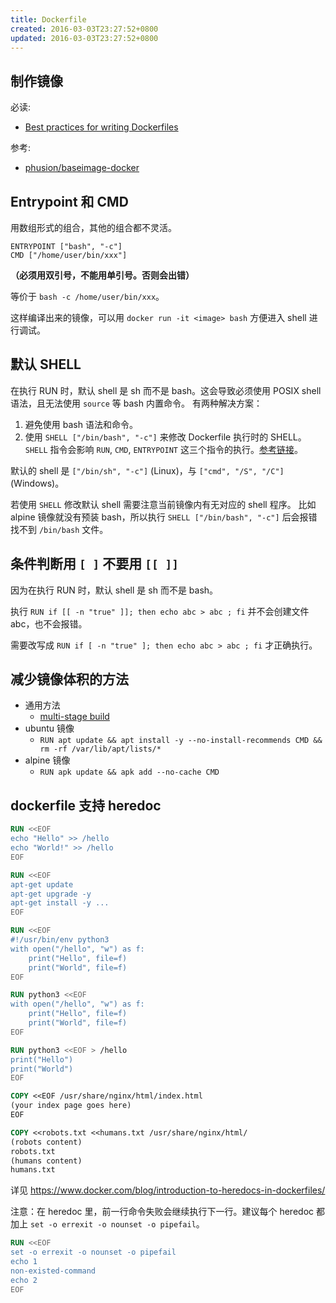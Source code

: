 ```yaml
---
title: Dockerfile
created: 2016-03-03T23:27:52+0800
updated: 2016-03-03T23:27:52+0800
---
```



## 制作镜像

必读:

- [Best practices for writing Dockerfiles](https://docs.docker.com/engine/userguide/eng-image/dockerfile_best-practices/)

参考:

- [phusion/baseimage-docker](https://github.com/phusion/baseimage-docker)


## Entrypoint 和 CMD

用数组形式的组合，其他的组合都不灵活。

```
ENTRYPOINT ["bash", "-c"]
CMD ["/home/user/bin/xxx"]
```

**（必须用双引号，不能用单引号。否则会出错）**

等价于 `bash -c /home/user/bin/xxx`。

这样编译出来的镜像，可以用 `docker run -it <image> bash` 方便进入 shell 进行调试。

## 默认 SHELL

在执行 RUN 时，默认 shell 是 sh 而不是 bash。这会导致必须使用 POSIX shell 语法，且无法使用 `source` 等 bash 内置命令。
有两种解决方案：

1. 避免使用 bash 语法和命令。
2. 使用 `SHELL ["/bin/bash", "-c"]` 来修改 Dockerfile 执行时的 SHELL。`SHELL` 指令会影响 `RUN`, `CMD`, `ENTRYPOINT` 这三个指令的执行。[参考链接](https://docs.docker.com/engine/reference/builder/#shell)。

默认的 shell 是 `["/bin/sh", "-c"]` (Linux)，与 `["cmd", "/S", "/C"]` (Windows)。

若使用 `SHELL` 修改默认 shell 需要注意当前镜像内有无对应的 shell 程序。
比如 alpine 镜像就没有预装 bash，所以执行 `SHELL ["/bin/bash", "-c"]` 后会报错找不到 `/bin/bash` 文件。

## 条件判断用 `[ ]` 不要用 `[[ ]]`

因为在执行 RUN 时，默认 shell 是 sh 而不是 bash。

执行 `RUN if [[ -n "true" ]]; then echo abc > abc ; fi` 并不会创建文件 abc，也不会报错。

需要改写成 `RUN if [ -n "true" ]; then echo abc > abc ; fi` 才正确执行。

## 减少镜像体积的方法


- 通用方法
  - [multi-stage build](./multi-stage-build.md)
- ubuntu 镜像
  - `RUN apt update && apt install -y --no-install-recommends CMD && rm -rf /var/lib/apt/lists/*`
- alpine 镜像
  - `RUN apk update && apk add --no-cache CMD`

## dockerfile 支持 heredoc

```dockerfile
RUN <<EOF
echo "Hello" >> /hello
echo "World!" >> /hello
EOF

RUN <<EOF
apt-get update
apt-get upgrade -y
apt-get install -y ...
EOF

RUN <<EOF
#!/usr/bin/env python3
with open("/hello", "w") as f:
    print("Hello", file=f)
    print("World", file=f)
EOF

RUN python3 <<EOF
with open("/hello", "w") as f:
    print("Hello", file=f)
    print("World", file=f)
EOF

RUN python3 <<EOF > /hello
print("Hello")
print("World")
EOF
```

```dockerfile
COPY <<EOF /usr/share/nginx/html/index.html
(your index page goes here)
EOF

COPY <<robots.txt <<humans.txt /usr/share/nginx/html/
(robots content)
robots.txt
(humans content)
humans.txt
```

详见 https://www.docker.com/blog/introduction-to-heredocs-in-dockerfiles/

注意：在 heredoc 里，前一行命令失败会继续执行下一行。建议每个 heredoc 都加上 `set -o errexit -o nounset -o pipefail`。

```dockerfile
RUN <<EOF
set -o errexit -o nounset -o pipefail
echo 1
non-existed-command
echo 2
EOF
```
